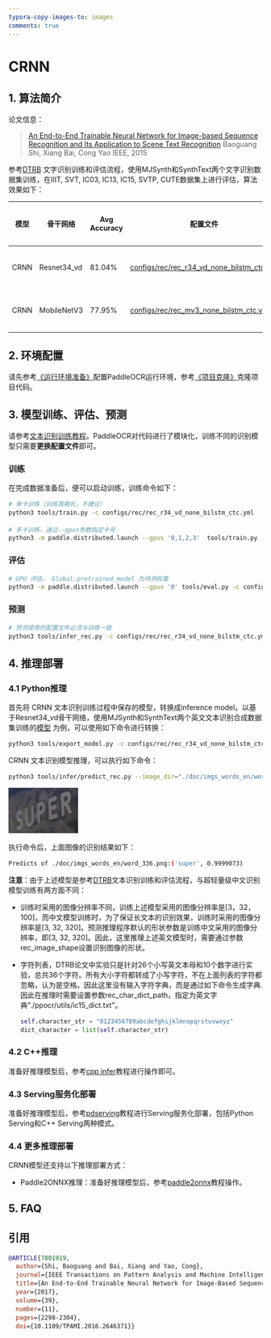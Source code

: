 ```yaml
---
typora-copy-images-to: images
comments: true
---
```


# CRNN

## 1. 算法简介

论文信息：
> [An End-to-End Trainable Neural Network for Image-based Sequence Recognition and Its Application to Scene Text Recognition](https://arxiv.org/abs/1507.05717)
> Baoguang Shi, Xiang Bai, Cong Yao
> IEEE, 2015

参考[DTRB](https://arxiv.org/abs/1904.01906) 文字识别训练和评估流程，使用MJSynth和SynthText两个文字识别数据集训练，在IIIT, SVT, IC03, IC13, IC15, SVTP, CUTE数据集上进行评估，算法效果如下：

|模型|骨干网络|Avg Accuracy|配置文件|下载链接|
|---|---|---|---|---|
|CRNN|Resnet34_vd|81.04%|[configs/rec/rec_r34_vd_none_bilstm_ctc.yml](https://github.com/PaddlePaddle/PaddleOCR/tree/main/configs/rec/rec_r34_vd_none_bilstm_ctc.yml)|[训练模型](https://paddleocr.bj.bcebos.com/dygraph_v2.0/en/rec_r34_vd_none_bilstm_ctc_v2.0_train.tar)|
|CRNN|MobileNetV3|77.95%|[configs/rec/rec_mv3_none_bilstm_ctc.yml](https://github.com/PaddlePaddle/PaddleOCR/tree/main/configs/rec/rec_mv3_none_bilstm_ctc.yml)|[训练模型](https://paddleocr.bj.bcebos.com/dygraph_v2.0/en/rec_mv3_none_bilstm_ctc_v2.0_train.tar)|

## 2. 环境配置

请先参考[《运行环境准备》](../../ppocr/environment.md)配置PaddleOCR运行环境，参考[《项目克隆》](../../ppocr/blog/clone.md)克隆项目代码。

## 3. 模型训练、评估、预测

请参考[文本识别训练教程](../../ppocr/model_train/recognition.md)。PaddleOCR对代码进行了模块化，训练不同的识别模型只需要**更换配置文件**即可。

### 训练

在完成数据准备后，便可以启动训练，训练命令如下：

```bash linenums="1"
# 单卡训练（训练周期长，不建议）
python3 tools/train.py -c configs/rec/rec_r34_vd_none_bilstm_ctc.yml

# 多卡训练，通过--gpus参数指定卡号
python3 -m paddle.distributed.launch --gpus '0,1,2,3'  tools/train.py -c rec_r34_vd_none_bilstm_ctc.yml
```

### 评估

```bash linenums="1"
# GPU 评估， Global.pretrained_model 为待测权重
python3 -m paddle.distributed.launch --gpus '0' tools/eval.py -c configs/rec/rec_r34_vd_none_bilstm_ctc.yml -o Global.pretrained_model={path/to/weights}/best_accuracy
```

### 预测

```bash linenums="1"
# 预测使用的配置文件必须与训练一致
python3 tools/infer_rec.py -c configs/rec/rec_r34_vd_none_bilstm_ctc.yml -o Global.pretrained_model={path/to/weights}/best_accuracy Global.infer_img=doc/imgs_words/en/word_1.png
```

## 4. 推理部署

### 4.1 Python推理

首先将 CRNN 文本识别训练过程中保存的模型，转换成inference model。以基于Resnet34_vd骨干网络，使用MJSynth和SynthText两个英文文本识别合成数据集训练的[模型](https://paddleocr.bj.bcebos.com/dygraph_v2.0/en/rec_r34_vd_none_bilstm_ctc_v2.0_train.tar) 为例，可以使用如下命令进行转换：

```bash linenums="1"
python3 tools/export_model.py -c configs/rec/rec_r34_vd_none_bilstm_ctc.yml -o Global.pretrained_model=./rec_r34_vd_none_bilstm_ctc_v2.0_train/best_accuracy  Global.save_inference_dir=./inference/rec_crnn
```

CRNN 文本识别模型推理，可以执行如下命令：

```bash linenums="1"
python3 tools/infer/predict_rec.py --image_dir="./doc/imgs_words_en/word_336.png" --rec_model_dir="./inference/rec_crnn/" --rec_image_shape="3, 32, 100" --rec_char_dict_path="./ppocr/utils/ic15_dict.txt"
```

![img](./images/word_336-20240705082445918.png)

执行命令后，上面图像的识别结果如下：

```bash linenums="1"
Predicts of ./doc/imgs_words_en/word_336.png:('super', 0.9999073)
```

**注意**：由于上述模型是参考[DTRB](https://arxiv.org/abs/1904.01906)文本识别训练和评估流程，与超轻量级中文识别模型训练有两方面不同：

- 训练时采用的图像分辨率不同，训练上述模型采用的图像分辨率是[3，32，100]，而中文模型训练时，为了保证长文本的识别效果，训练时采用的图像分辨率是[3, 32, 320]。预测推理程序默认的形状参数是训练中文采用的图像分辨率，即[3, 32, 320]。因此，这里推理上述英文模型时，需要通过参数rec_image_shape设置识别图像的形状。
- 字符列表，DTRB论文中实验只是针对26个小写英文本母和10个数字进行实验，总共36个字符。所有大小字符都转成了小写字符，不在上面列表的字符都忽略，认为是空格。因此这里没有输入字符字典，而是通过如下命令生成字典.因此在推理时需要设置参数rec_char_dict_path，指定为英文字典"./ppocr/utils/ic15_dict.txt"。

  ```python linenums="1"
  self.character_str = "0123456789abcdefghijklmnopqrstuvwxyz"
  dict_character = list(self.character_str)
  ```

### 4.2 C++推理

准备好推理模型后，参考[cpp infer](../../ppocr/infer_deploy/cpp_infer.md)教程进行操作即可。

### 4.3 Serving服务化部署

准备好推理模型后，参考[pdserving](../../ppocr/infer_deploy/paddle_server.md)教程进行Serving服务化部署，包括Python Serving和C++ Serving两种模式。

### 4.4 更多推理部署

CRNN模型还支持以下推理部署方式：

- Paddle2ONNX推理：准备好推理模型后，参考[paddle2onnx](../../ppocr/infer_deploy/paddle2onnx.md)教程操作。

## 5. FAQ

## 引用

```bibtex
@ARTICLE{7801919,
  author={Shi, Baoguang and Bai, Xiang and Yao, Cong},
  journal={IEEE Transactions on Pattern Analysis and Machine Intelligence},
  title={An End-to-End Trainable Neural Network for Image-Based Sequence Recognition and Its Application to Scene Text Recognition},
  year={2017},
  volume={39},
  number={11},
  pages={2298-2304},
  doi={10.1109/TPAMI.2016.2646371}}
```
